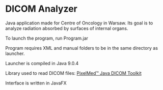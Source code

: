 # DICOM Analyzer
Java application made for Centre of Oncology in Warsaw.
Its goal is to analyze radiation absorbed by surfaces of internal organs.

To launch the program, run Program.jar

Program requires XML and manual folders to be in the same directory as launcher.

Launcher is compiled in Java 9.0.4

Library used to read DICOM files:
[PixelMed™ Java DICOM Toolkit](http://www.pixelmed.com/dicomtoolkit.html)

Interface is written in JavaFX
